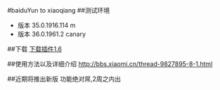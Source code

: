 #baiduYun to xiaoqiang
##测试环境
* 版本 35.0.1916.114 m
* 版本 36.0.1961.2 canary


##下载
[下载插件1.6](http://git.oschina.net/xioxin/baiduYun-to-xiaoqiang/raw/master/crx/baiduYun%20to%20xiaoqiang1.6.crx)

##使用方法以及详细介绍
http://bbs.xiaomi.cn/thread-9827895-8-1.html


##近期将推出新版
功能绝对屌,2周之内出